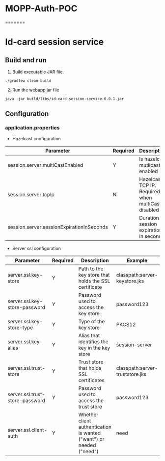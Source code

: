 
# MOPP-Auth-POC
=======
# Id-card session service

## Build and run

1. Build executable JAR file.
```
./gradlew clean build
```

2. Run the webapp jar file
```
java -jar build/libs/id-card-session-service-0.0.1.jar
```

## Configuration

### application.properties

* Hazelcast configuration

| Parameter                                 | Required | Description                                           |   Example                        |
| ----------------------------------------- | -------- | ----------------------------------------------------- | -------------------------------- |
| session.server.multiCastEnabled           | Y        | Is hazelcast mutlicast enabled                        | false                            |
| session.server.tcpIp                      | N        | Hazelcast TCP IP. Required when multiCast is disabled | 127.0.0.1                        |
| session.server.sessionExpirationInSeconds | Y        | Duration of session expiration in seconds             | 240                              |

* Server ssl configuration

| Parameter                                 | Required | Description                                                              |   Example                             |
| ----------------------------------------- | -------- | ------------------------------------------------------------------------ | ------------------------------------- |
| server.ssl.key-store                      | Y        | Path to the key store that holds the SSL certificate                     | classpath:server-keystore.jks         |
| server.ssl.key-store-password             | Y        | Password used to access the key store                                    | password123                           |
| server.ssl.key-store-type                 | Y        | Type of the key store                                                    | PKCS12                                |
| server.ssl.key-alias                      | Y        | Alias that identifies the key in the key store                           | session-server                        |
| server.ssl.trust-store                    | Y        | Trust store that holds SSL certificates                                  | classpath:server-truststore.jks       |
| server.ssl.trust-store-password           | Y        | Password used to access the trust store                                  | password123                           |
| server.ssl.client-auth                    | Y        | Whether client authentication is wanted ("want") or needed ("need")      | need                                  |

